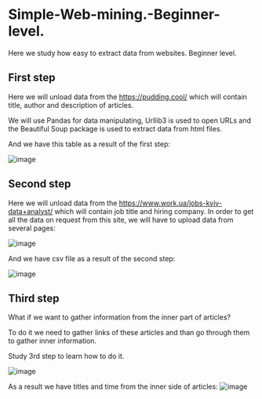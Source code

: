 # Simple-Web-mining.-Beginner-level.
Here we study how easy to extract data from websites. Beginner level.
## First step
Here we will unload data from the https://pudding.cool/ which will contain title, author and description of articles.

We will use Pandas for data manipulating, Urllib3 is used to open URLs and the Beautiful Soup package is used to extract data from html files.

And we have this table as a result of the first step:

![image](https://user-images.githubusercontent.com/28656085/109817387-8e2a0d00-7c3a-11eb-9de1-bfa6f43321cd.png)

## Second step
Here we will unload data from the https://www.work.ua/jobs-kyiv-data+analyst/ which will contain job title and hiring company.
In order to get all the data on request from this site, we will have to upload data from several pages:

![image](https://user-images.githubusercontent.com/28656085/110165069-017a7d00-7dfb-11eb-91a9-dcaf6ece3af9.png)

And we have csv file as a result of the second step:

![image](https://user-images.githubusercontent.com/28656085/109988630-660cdd80-7d10-11eb-9222-38f98811e815.png)

## Third step
What if we want to gather information from the inner part of articles? 

To do it we need to gather links of these articles and than go through them to gather inner information.

Study 3rd step to learn how to do it.

![image](https://user-images.githubusercontent.com/28656085/110164002-75b42100-7df9-11eb-9b21-e1c13c32b91d.png)

As a result we have titles and time from the inner side of articles:
![image](https://user-images.githubusercontent.com/28656085/110164420-0854c000-7dfa-11eb-9b60-817ef1c4239d.png)
